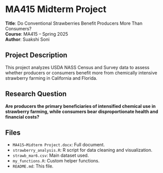 # MA415 Midterm Project

**Title**: Do Conventional Strawberries Benefit Producers More Than Consumers?  
**Course**: MA415 – Spring 2025  
**Author**: Suakshi Soni  

## Project Description

This project analyzes USDA NASS Census and Survey data to assess whether producers or consumers benefit more from chemically intensive strawberry farming in California and Florida.

## Research Question

**Are producers the primary beneficiaries of intensified chemical use in strawberry farming, while consumers bear disproportionate health and financial costs?**

## Files

- `MA415–Midterm Project.docx`: Full document.
- `strawberry_analysis.R`: R script for data cleaning and visualization.
- `strawb_mar6.csv`: Main dataset used.
- `my_functions.R`: Custom helper functions.
- `README.md`: This file.
